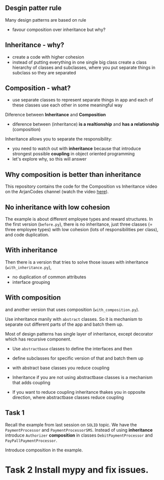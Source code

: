 ## Desgin patter rule
Many design patterns are based on rule
- favour composition over inheritance but why?

## Inheritance - why?
- create a code with higher cohesion
- instead of putting everything in one single big class create a class hierarchy of classes and subclasses, where you put separate things in subclass so they are separated

## Composition - what?
- use separate classes to represent separate things in app and each of these classes use each other in some meaningful way

Diference between **Inheritance** and **Composition**
- diference between (inheritance) **is a realtionship** and **has a relationship** (composition)

Inheritance allows you to separate the responsibility:
- you need to watch out with **inheritance** because that introduce strongest possible **coupling** in object oriented programming
- let's explore why, so this will answer

## Why composition is better than inheritance

This repository contains the code for the Composition vs Inheritance video on the ArjanCodes channel (watch the video [here](https://youtu.be/0mcP8ZpUR38)).

## No inheritance with low cohesion
The example is about different employee types and reward structures.
In the first version (`before.py`), there is no inheritance, just three classes (= three employee types) with low cohesion (lots of responsibilities per class), and code duplication.

## With inheritance
Then there is a version that tries to solve those issues with inheritance (`with_inheritance.py`),

- no duplication of common attributes
- interface grouping

## With composition
and another version that uses composition (`with_composition.py`).

Use inheritance manily with `abstract` classes.
So it is mechanism to separate out different parts of the app and batch them up.

Most of design patterns has single layer of inheritance, except decorator which has recursive component.

- Use `abstractbase` classes to define the interfaces and then
- define subclasses for specific version of that and batch them up
- with abstract base classes you reduce coupling

- Inheritance if you are not using abstractbase classes is a mechanism that adds coupling 

- If you want to reduce coupling inheritance thakes you in opposite direction, where abstractbase classes reduce coupling 

## Task 1
Recall the example from last session on `SOLID` topic.
We have the `PaymentProcessor` and `PaymentProcessorSMS`.
Instead of using **inheritance** introduce `Authorizer` **composition** in classes
`DebitPaymentProcessor` and `PayPallPaymentProcessor`.

Introduce composition in the example.

# Task 2 Install mypy and fix issues.